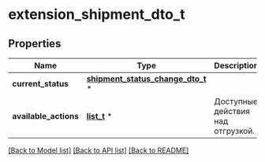 # extension_shipment_dto_t

## Properties
Name | Type | Description | Notes
------------ | ------------- | ------------- | -------------
**current_status** | [**shipment_status_change_dto_t**](shipment_status_change_dto.md) \* |  | [optional] 
**available_actions** | [**list_t**](shipment_action_type.md) \* | Доступные действия над отгрузкой. | 

[[Back to Model list]](../README.md#documentation-for-models) [[Back to API list]](../README.md#documentation-for-api-endpoints) [[Back to README]](../README.md)


